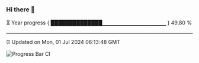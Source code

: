 ### Hi there 👋

⏳ Year progress { ██████████████▁▁▁▁▁▁▁▁▁▁▁▁▁▁▁▁ } 49.80 %

---

⏰ Updated on Mon, 01 Jul 2024 06:13:48 GMT

![Progress Bar CI](https://github.com/Shyam-Makwana/GitHub-Actions-Demo/workflows/Progress%20Bar%20CI/badge.svg)
